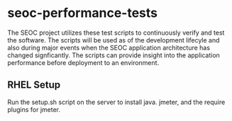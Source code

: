 # seoc-performance-tests

The SEOC project utilizes these test scripts to continuously verify and test the software.  The scripts will be used as of the development lifecyle and also during major events when the SEOC application architecture has changed signficantly.  The scripts can provide insight into the application performance before deployment to an environment.

## RHEL Setup
Run the setup.sh script on the server to install java. jmeter, and the require plugins for jmeter.
